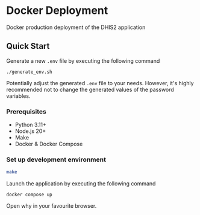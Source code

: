 # Docker Deployment

Docker production deployment of the DHIS2 application

## Quick Start

Generate a new `.env` file by executing the following command

```shell
./generate_env.sh
```

Potentially adjust the generated `.env` file to your needs. However, it's highly recommended not to change the generated values of the password variables.

### Prerequisites

- Python 3.11+
- Node.js 20+
- Make
- Docker & Docker Compose

### Set up development environment

```bash
make
```

Launch the application by executing the following command

```shell
docker compose up
```

Open why in your favourite browser.
